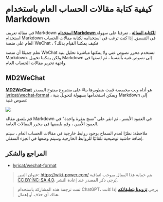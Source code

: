 # كيفية كتابة مقالات الحساب العام باستخدام Markdown

في مقالة تعريف Markdown [**استخدام Markdown للكتابة الفعالة**](https://wiki-power.com/%E4%BD%BF%E7%94%A8Markdown%E8%BF%9B%E8%A1%8C%E9%AB%98%E6%95%88%E5%86%99%E4%BD%9C) ، تعرفنا على سهولة استخدام Markdown في التنسيق. إذا كنت ترغب في استخدامه لكتابة مقالات الحساب العام على منصة WeChat ، فكيف يمكننا القيام بذلك؟

نعلم جميعًا أن منصة WeChat تستخدم محرر نصوص غني ولا يمكنها مباشرة تحليل بنية Markdown. ولكن يمكننا تحويل Markdown إلى نصوص غنية بأنفسنا ، ثم لصقها في واجهة تحرير مقالات الحساب العام.

## MD2WeChat

[**MD2WeChat**](https://md2wechat.wiki-power.com/) هو أداة ويب مخصصة قمت بتطويرها بناءً على مشروع مفتوح المصدر [lyricat/wechat-format](https://github.com/lyricat/wechat-format) ، ويمكن استخدامها بسهولة لتحويل بنية Markdown إلى نصوص غنية:

[![](https://media.wiki-power.com/img/20210216125752.png)](https://md2wechat.wiki-power.com/)

قم بلصق مقالة Markdown في العمود الأيسر ، ثم انقر على "نسخ بنقرة واحدة" في العمود الأيمن ، وقم بلصقها في محرر المقالات العامة.

ملاحظة: نظرًا لعدم السماح بوجود روابط خارجية في مقالات الحساب العام ، سيتم إضافة حاشية توضيحية تلقائيًا للروابط الخارجية وسيتم وضعها في الجزء السفلي.

## المراجع والشكر

- [lyricat/wechat-format](https://github.com/lyricat/wechat-format)

> عنوان النص: <https://wiki-power.com/>
> يتم حماية هذا المقال بموجب اتفاقية [CC BY-NC-SA 4.0](https://creativecommons.org/licenses/by/4.0/deed.zh)، يُرجى ذكر المصدر عند إعادة النشر.

> تمت ترجمة هذه المشاركة باستخدام ChatGPT، يرجى [**تزويدنا بتعليقاتكم**](https://github.com/linyuxuanlin/Wiki_MkDocs/issues/new) إذا كانت هناك أي حذف أو إهمال.
